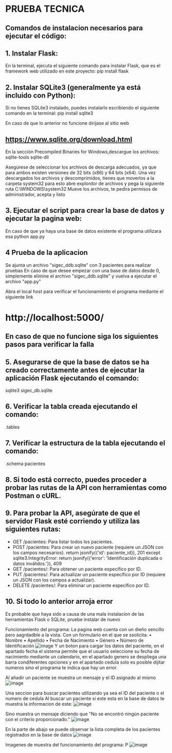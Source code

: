 # PRUEBA TECNICA

## Comandos de instalacion necesarios para ejecutar el código:

## 1. Instalar Flask:
En la terminal, ejecuta el siguiente comando para instalar Flask, que es el framework web utilizado en este proyecto:
pip install flask

## 2. Instalar SQLite3 (generalmente ya está incluido con Python):
Si no tienes SQLite3 instalado, puedes instalarlo escribiendo el siguiente comando en la terminal:
pip install sqlite3

En caso de que lo anterior no funcione dirijase al sitio web 
## https://www.sqlite.org/download.html 
En la sección Precompiled Binaries for Windows,descargue los archivos:
sqlite-tools
sqlite-dll

Asegúrese de seleccionar los archivos de descarga adecuados, ya que para ambos existen versiones de 32 bits (x86) y 64 bits (x64).
Una vez descargados los archivos y descomprimidos, tienes que moverlos a la carpeta system32 para esto abre explordor de archivos y pega la siguiente ruta C:\WINDOWS\system32
Mueve los archivos, te pedira permisos de administrador, acepta y listo

## 3. Ejecutar el script para crear la base de datos y ejecutar la pagina web:
En caso de que ya haya una base de datos existente el programa utilizara esa
python app.py

## 4 Prueba de la aplicacion
Se ajunta un archivo "sigec_ddb.sqlite" con 3 pacientes para realizar pruebas
En caso de que desee empezar con una base de datos desde 0, simplemente elimine el archivo "sigec_ddb.sqlite" y vuelva a ejecutar el archivo "app.py"

Abra el local host para verificar el funcionamiento el programa mediante el siguiente link
# http://localhost:5000/

## En caso de que no funcione siga los siguientes pasos para verificar la falla

## 5. Asegurarse de que la base de datos se ha creado correctamente antes de ejecutar la aplicación Flask ejecutando el comando:
sqlite3 sigec_db.sqlite

## 6. Verificar la tabla creada ejecutando el comando:
.tables

## 7. Verificar la estructura de la tabla ejecutando el comando:
.schema pacientes

## 8. Si todo está correcto, puedes proceder a probar las rutas de la API con herramientas como Postman o cURL.

## 9. Para probar la API, asegúrate de que el servidor Flask esté corriendo y utiliza las siguientes rutas:
 - GET /pacientes: Para listar todos los pacientes.
 - POST /pacientes: Para crear un nuevo paciente (requiere un JSON con los campos necesarios).
     return jsonify({'id': paciente_id}), 201
     except sqlite3.IntegrityError:
         return jsonify({'error': 'Identificación duplicada o datos inválidos.'}), 409
 - GET /pacientes/<id>: Para obtener un paciente específico por ID.
 - PUT /pacientes/<id>: Para actualizar un paciente específico por ID (requiere un JSON con los campos a actualizar).
 - DELETE /pacientes/<id>: Para eliminar un paciente específico por ID.

## 10. Si todo lo anterior arroja error 
Es probable que haya sido a causa de una mala instalacion de las herramientas Flask o SQLite, pruebe instalar de nuevo

Funcionamiento del programa:
La pagina web cuenta con un dieño sencillo pero aagrdadble a la vista.
Con un formulario en el que se ssolicita:
• Nombre
• Apellido
• Fecha de Nacimiento
• Género
• Número de Identificación
![image](https://github.com/user-attachments/assets/27a99e75-9f2d-4318-b659-3f21de4c0454)
Y un boton para cargar los datos del paciente, en el apartado fecha el sistema permite que el usuario seleccione 
su fecha de nacimiento mediante un calendario, en el apartado genero se despliega una barra condiferentes 
opciones y en el apartado cedula solo es posible dijitar numeros sino el programa te indica que hay un error.

Al añadir un paciente se muestra un mensaje y el ID asignado al mismo
![image](https://github.com/user-attachments/assets/4e7a13cd-b4db-497f-8476-7b0b536e2329)


Una seccion para buscar pacientes utilizando ya sea el ID del paciente o el numero de cedula
Al buscar un paciente si este esta en la base de datos te muestra la informacion de este:
![image](https://github.com/user-attachments/assets/50f549e6-f456-4467-943b-6ee9784e769e)

Sino muestra un mensaje diciendo que "No se encontró ningún paciente con el criterio proporcionado."
![image](https://github.com/user-attachments/assets/1467f7b7-aab3-4460-97a2-06796af66225)

En la parte de abajo se puede observar la lista completa de los pacientes registrados en la base de datos
![image](https://github.com/user-attachments/assets/fd35cee6-ce5c-4c8f-8d14-6f941e64d8d9)

Imagenes de muestra del funcionamiento del programa:
P
![image](https://github.com/user-attachments/assets/8ea64efa-df50-45c2-aa2c-92bd292402b4)

